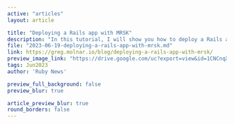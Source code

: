 ```yaml
---
active: "articles"
layout: article

title: "Deploying a Rails app with MRSK"
description: "In this tutorial, I will show you how to deploy a Rails app to a VPS, run Caddy in front of the docker container to handle SSL, use a hosted database server, run Redis on the same droplet, run a worker to process background jobs."
file: "2023-06-19-deploying-a-rails-app-with-mrsk.md"
link: https://greg.molnar.io/blog/deploying-a-rails-app-with-mrsk/
preview_image_link: "https://drive.google.com/uc?export=view&id=1CNCnqXBfnRZmZdu9wu41Jgp3gzAW0NKV"
tags: Jun2023
author: 'Ruby News'

preview_full_background: false
preview_blur: true

article_preview_blur: true
round_borders: false
---
```

